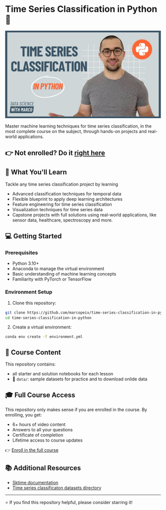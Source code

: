 # Time Series Classification in Python 🚀

![Course Banner](assets/2.jpg)

Master machine learning techniques for time series classification, in the most complete course on the subject, through hands-on projects and real-world applications.

## 👉 Not enrolled? Do it [right here](https://www.datasciencewithmarco.com/offers/soYA3CJW) 

## 🎯 What You'll Learn

Tackle any time series classification project by learning

- Advanced classification techniques for temporal data
- Flexible blueprint to apply deep learning architectures
- Feature engineering for time series classification
- Visualization techniques for time series data
- Capstone projects with full solutions using real-world applications, like sensor data, healthcare, spectroscopy and more.

## 💻 Getting Started

### Prerequisites

- Python 3.10+
- Anaconda to manage the virtual environment
- Basic understanding of machine learning concepts
- Familiarity with PyTorch or TensorFlow

### Environment Setup

1. Clone this repository:
```bash
git clone https://github.com/marcopeix/time-series-classification-in-python
cd time-series-classification-in-python
```

2. Create a virtual environment:
``` bash
conda env create -f environment.yml
```

## 📘 Course Content

This repository contains:

- all starter and solution notebooks for each lesson
- 📁 `data/`: sample datasets for practice and to download onlide data

## 🎓 Full Course Access

This repository only makes sense if you are enrolled in the course. 
By enrolling, you get:

- 6+ hours of video content
- Answers to all your questions
- Certificate of completion
- Lifetime access to course updates

👉 [Enroll in the full course](https://www.datasciencewithmarco.com/offers/soYA3CJW) 

## 📚 Additional Resources

- [Sktime documentation](https://www.sktime.net/en/stable/api_reference/classification.html)
- [Time series classificaton datasets directory](http://timeseriesclassification.com/dataset.php)

---
⭐️ If you find this repository helpful, please consider starring it!
